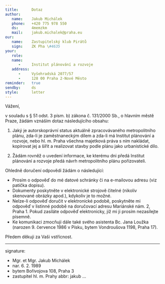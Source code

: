 ```yaml
---
title:      Dotaz
author:
   name:    Jakub Michálek
   phone:   +420 775 978 550
   ds:      4memzkm
   mail:    jakub.michalek@praha.eu
our:
   name:    Zastupitelský klub Pirátů
   sign:    ZK Pha \#4635
your:
   role:    
   name:
      -     Institut plánování a rozvoje
   address:
      -     Vyšehradská 2077/57
      -     128 00 Praha 2-Nové Město
reminder:   true
sendby:     ds
style:      letter
---
```


Vážení,

v souladu s § 51 odst. 3 písm. b) zákona č. 131/2000 Sb., o hlavním městě Praze, žádám vznáším dotaz následujícího obsahu:

1. Jaký je autorskoprávní status aktuálně zpracovávaného metropolitního plánu, zda-li je zaměstnaneckým dílem a zda-li má Institut plánování a rozvoje, nebo hl. m. Praha všechna majetková práva s ním nakládat, kopírovat jej a šířit a realizovat stavby podle plánu jako urbanistické dílo.

2. Žádám rovněž o uvedení informace, ke kterému dni předá Institut plánování a rozvoje předá návrh metropolitního plánu pořizovateli. 

Ohledně doručení odpovědi žádám o následující:

* Prosím o odpověď do mé datové schránky či na e-mailovou adresu (viz patička dopisu). 
* Dokumenty poskytněte v elektronické strojově čitelné (nikoliv skenované obrázky apod.), kdykoliv je to možné. 
* Nelze-li odpověď doručit v elektronické podobě, poskytněte mi odpověď v listinné podobě na doručovací adresu Mariánské nám. 2, Praha 1. Pokud zasíláte odpověď elektronicky, již mi ji prosím nezasílejte písemně.
* Ke komunikaci zmocňuji dále také svého asistenta Bc. Jana Loužka (narozen 9. července 1986 v Písku, bytem Vondroušova 1198, Praha 17).

Předem děkuji za Vaši vstřícnost.

---
signature:
  - Mgr. et Mgr. Jakub Michálek
  - nar. 6. 2. 1989
  - bytem Bořivojova 108, Praha 3
  - zastupitel hl. m. Prahy
abbr:       jakub
...

